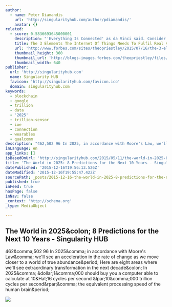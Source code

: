 ```yaml
---
author:
  - name: Peter Diamandis
    url: 'http://singularityhub.com/author/pdiamandis/'
    avatar: {}
related:
  - score: 0.5836693645000001
    description: "'Everything Is Connected' as da Vinci said. Consider the following example. You are going to hospital for a hip operation. The chances are, very soon, your surgeon will be wearing a pair of Google Glasses Enterprise Edition (or something similar) and the replacement joint will have been 3D printed with embedded sensors [...]"
    title: The 3 Elements The Internet Of Things Needs To Fulfil Real Value
    url: 'http://www.forbes.com/sites/theopriestley/2015/07/16/the-3-elements-the-internet-of-things-needs-to-fulfil-real-value/'
    thumbnail_height: 360
    thumbnail_url: 'http://blogs-images.forbes.com/theopriestley/files/2015/07/internet-of-things-2-e1437042735184.jpg'
    thumbnail_width: 640
publisher:
  url: 'http://singularityhub.com'
  name: Singularity HUB
  favicon: 'http://singularityhub.com/favicon.ico'
  domain: singularityhub.com
keywords:
  - blockchain
  - google
  - trillion
  - data
  - '2025'
  - trillion-sensor
  - ioe
  - connection
  - wearables
  - qualcomm
description: "462,502 96 In 2025, in accordance with Moore's Law, we'll see an acceleration in the rate of change as we move closer to a world of true abundance. Here are eight areas where we'll see extraordinary transformation in the next decade: In 2025, $1,000 should buy you a computer able to calculate at 10^16 cycles per second (10,000 trillion cycles per second), the equivalent processing speed of the human brain."
inLanguage: en
app_links: []
isBasedOnUrl: 'http://singularityhub.com/2015/05/11/the-world-in-2025-8-predictions-for-the-next-10-years/#.VnBEzKJDPro.linkedin'
title: 'The World in 2025: 8 Predictions for the Next 10 Years - Singularity HUB'
datePublished: '2015-12-16T19:56:13.526Z'
dateModified: '2015-12-16T19:55:47.422Z'
sourcePath: _posts/2015-12-16-the-world-in-2025-8-predictions-for-the-next-10-years-sin.md
published: true
inFeed: true
hasPage: false
inNav: false
_context: 'http://schema.org'
_type: MediaObject

---
```

<article style=""><h1>The World in 2025&amp;colon; 8 Predictions for the Next 10 Years - Singularity HUB</h1><p>462&amp;comma;502 96 In 2025&amp;comma; in accordance with Moore's Law&amp;comma; we'll see an acceleration in the rate of change as we move closer to a world of true abundance&amp;period; Here are eight areas where we'll see extraordinary transformation in the next decade&amp;colon; In 2025&amp;comma; &amp;dollar;1&amp;comma;000 should buy you a computer able to calculate at 10&amp;Hat;16 cycles per second &amp;lpar;10&amp;comma;000 trillion cycles per second&amp;rpar;&amp;comma; the equivalent processing speed of the human brain&amp;period;</p><img src="http://singularityhub.com/wp-content/uploads/2015/03/SU-Summit-Spain-21.jpg" /></article>